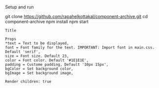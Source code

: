 Setup and run

git clone https://github.com/rapahelkottakal/component-archive.git
cd component-archive
npm install
npm start

	Title

	Props
	*text = Text to be displayed,
	font = Font family for the text. IMPORTANT: Import font in main.css. Default 'serif',
	size = Font size. Default 23,
	color = Font color. Default '#1E1E1E',
	padding = Custome padding, Default '10px 15px',
	bgColor = Set background color,
	bgImage = Set background image,

	Render children: true

